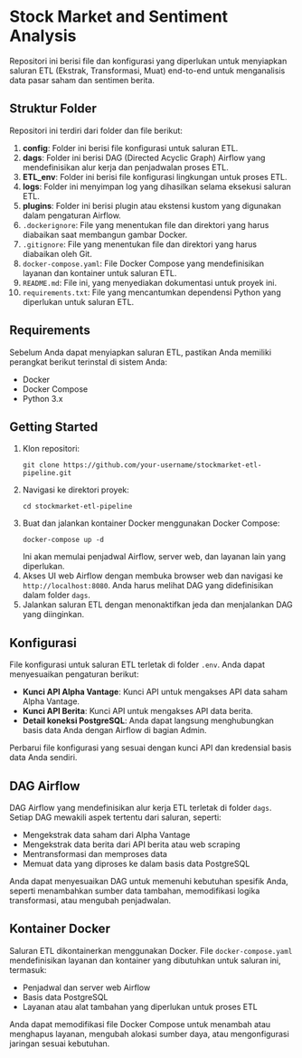 # Stock Market and Sentiment Analysis
Repositori ini berisi file dan konfigurasi yang diperlukan untuk menyiapkan saluran ETL (Ekstrak, Transformasi, Muat) end-to-end untuk menganalisis data pasar saham dan sentimen berita.

## Struktur Folder
Repositori ini terdiri dari folder dan file berikut:

1. **config**: Folder ini berisi file konfigurasi untuk saluran ETL.
2. **dags**: Folder ini berisi DAG (Directed Acyclic Graph) Airflow yang mendefinisikan alur kerja dan penjadwalan proses ETL.
3. **ETL_env**: Folder ini berisi file konfigurasi lingkungan untuk proses ETL.
4. **logs**: Folder ini menyimpan log yang dihasilkan selama eksekusi saluran ETL.
5. **plugins**: Folder ini berisi plugin atau ekstensi kustom yang digunakan dalam pengaturan Airflow.
6. `.dockerignore`: File yang menentukan file dan direktori yang harus diabaikan saat membangun gambar Docker.
7. `.gitignore`: File yang menentukan file dan direktori yang harus diabaikan oleh Git.
8. `docker-compose.yaml`: File Docker Compose yang mendefinisikan layanan dan kontainer untuk saluran ETL.
9. `README.md`: File ini, yang menyediakan dokumentasi untuk proyek ini.
10. `requirements.txt`: File yang mencantumkan dependensi Python yang diperlukan untuk saluran ETL.

## Requirements
Sebelum Anda dapat menyiapkan saluran ETL, pastikan Anda memiliki perangkat berikut terinstal di sistem Anda:

- Docker
- Docker Compose
- Python 3.x

## Getting Started
1. Klon repositori:
   ```
   git clone https://github.com/your-username/stockmarket-etl-pipeline.git
   ```
2. Navigasi ke direktori proyek:
   ```
   cd stockmarket-etl-pipeline
   ```
3. Buat dan jalankan kontainer Docker menggunakan Docker Compose:
   ```
   docker-compose up -d
   ```
   Ini akan memulai penjadwal Airflow, server web, dan layanan lain yang diperlukan.
4. Akses UI web Airflow dengan membuka browser web dan navigasi ke `http://localhost:8080`. Anda harus melihat DAG yang didefinisikan dalam folder `dags`.
5. Jalankan saluran ETL dengan menonaktifkan jeda dan menjalankan DAG yang diinginkan.

## Konfigurasi
File konfigurasi untuk saluran ETL terletak di folder `.env`. Anda dapat menyesuaikan pengaturan berikut:

- **Kunci API Alpha Vantage**: Kunci API untuk mengakses API data saham Alpha Vantage.
- **Kunci API Berita**: Kunci API untuk mengakses API data berita.
- **Detail koneksi PostgreSQL**: Anda dapat langsung menghubungkan basis data Anda dengan Airflow di bagian Admin.

Perbarui file konfigurasi yang sesuai dengan kunci API dan kredensial basis data Anda sendiri.

## DAG Airflow
DAG Airflow yang mendefinisikan alur kerja ETL terletak di folder `dags`. Setiap DAG mewakili aspek tertentu dari saluran, seperti:

- Mengekstrak data saham dari Alpha Vantage
- Mengekstrak data berita dari API berita atau web scraping
- Mentransformasi dan memproses data
- Memuat data yang diproses ke dalam basis data PostgreSQL

Anda dapat menyesuaikan DAG untuk memenuhi kebutuhan spesifik Anda, seperti menambahkan sumber data tambahan, memodifikasi logika transformasi, atau mengubah penjadwalan.

## Kontainer Docker
Saluran ETL dikontainerkan menggunakan Docker. File `docker-compose.yaml` mendefinisikan layanan dan kontainer yang dibutuhkan untuk saluran ini, termasuk:

- Penjadwal dan server web Airflow
- Basis data PostgreSQL
- Layanan atau alat tambahan yang diperlukan untuk proses ETL

Anda dapat memodifikasi file Docker Compose untuk menambah atau menghapus layanan, mengubah alokasi sumber daya, atau mengonfigurasi jaringan sesuai kebutuhan.

